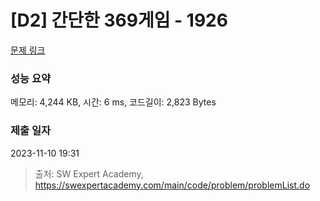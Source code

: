 # [D2] 간단한 369게임 - 1926 

[문제 링크](https://swexpertacademy.com/main/code/problem/problemDetail.do?contestProbId=AV5PTeo6AHUDFAUq) 

### 성능 요약

메모리: 4,244 KB, 시간: 6 ms, 코드길이: 2,823 Bytes

### 제출 일자

2023-11-10 19:31



> 출처: SW Expert Academy, https://swexpertacademy.com/main/code/problem/problemList.do